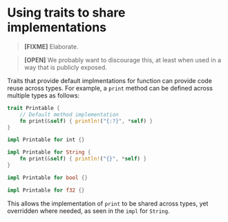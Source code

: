 # Using traits to share implementations

> **[FIXME]** Elaborate.

> **[OPEN]** We probably want to discourage this, at least when used in a way
> that is publicly exposed.

Traits that provide default implmentations for function can provide code reuse
across types. For example, a `print` method can be defined across multiple
types as follows:

``` Rust
trait Printable {
    // Default method implementation
    fn print(&self) { println!("{:?}", *self) }
}

impl Printable for int {}

impl Printable for String {
    fn print(&self) { println!("{}", *self) }
}

impl Printable for bool {}

impl Printable for f32 {}
```

This allows the implementation of `print` to be shared across types, yet
overridden where needed, as seen in the `impl` for `String`.
